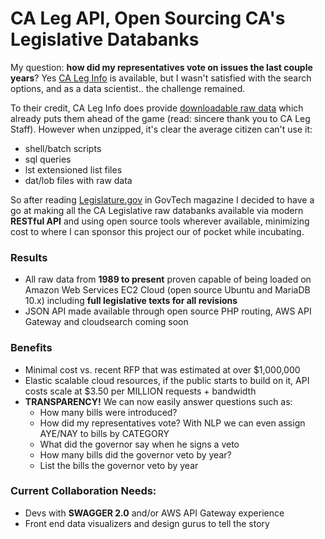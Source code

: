 # CA Leg API, Open Sourcing CA's Legislative Databanks

My question: **how did my representatives vote on issues the last couple years**? Yes [CA Leg Info](http://leginfo.legislature.ca.gov) is available, but I wasn't satisfied with the search options, and as a data scientist.. the challenge remained.

To their credit, CA Leg Info does provide [downloadable raw data](http://downloads.leginfo.legislature.ca.gov/) which already puts them ahead of the game (read: sincere thank you to CA Leg Staff). However when unzipped, it's clear the average citizen can't use it:
* shell/batch scripts
* sql queries
* lst extensioned list files
* dat/lob files with raw data

So after reading [Legislature.gov](http://www.govtech.com/internet/Legislaturegov-Function-Trumps-Form-in-the-Quest-to-Shine-Light-on-State-Policymaking.html) in GovTech magazine I decided to have a go at making all the CA Legislative raw databanks available via modern **RESTful API** and using open source tools wherever available, minimizing cost to where I can sponsor this project our of pocket while incubating.

### Results
* All raw data from **1989 to present** proven capable of being loaded on Amazon Web Services EC2 Cloud (open source Ubuntu and MariaDB 10.x) including **full legislative texts for all revisions**
* JSON API made available through open source PHP routing, AWS API Gateway and cloudsearch coming soon

### Benefits
* Minimal cost vs. recent RFP that was estimated at over $1,000,000
* Elastic scalable cloud resources, if the public starts to build on it, API costs scale at $3.50 per MILLION requests + bandwidth
* **TRANSPARENCY!** We can now easily answer questions such as:
  * How many bills were introduced?
  * How did my representatives vote? With NLP we can even assign AYE/NAY to bills by CATEGORY
  * What did the governor say when he signs a veto
  * How many bills did the governor veto by year?
  * List the bills the governor veto by year

### Current Collaboration Needs:
* Devs with **SWAGGER 2.0** and/or AWS API Gateway experience
* Front end data visualizers and design gurus to tell the story
